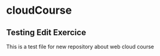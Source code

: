 # cloudCourse

## Testing Edit Exercice

This is a test file for new repository about web cloud course
